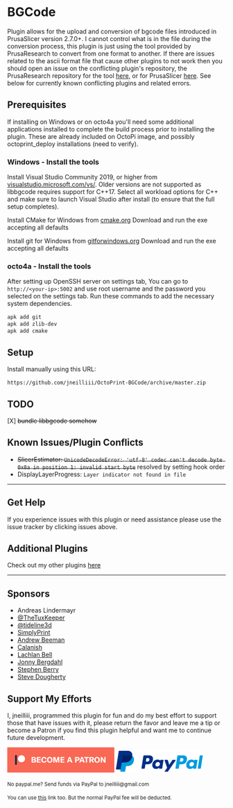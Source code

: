 # BGCode

Plugin allows for the upload and conversion of bgcode files introduced in PrusaSlicer version 2.7.0+. I cannot control what is in the file during the conversion process, this plugin is just using the tool provided by PrusaResearch to convert from one format to another. If there are issues related to the ascii format file that cause other plugins to not work then you should open an issue on the conflicting plugin's repository, the PrusaResearch repository for the tool [here](https://github.com/prusa3d/libbgcode/issues?q=is%3Aissue+is%3Aopen+sort%3Aupdated-desc), or for PrusaSlicer [here](https://github.com/prusa3d/PrusaSlicer/issues?q=is%3Aissue+is%3Aopen+sort%3Aupdated-desc). See below for currently known conflicting plugins and related errors. 

## Prerequisites

If installing on Windows or on octo4a you'll need some additional applications installed to complete the build process prior to installing the plugin. These are already included on OctoPi image, and possibly octoprint_deploy installations (need to verify). 

### Windows - Install the tools

Install Visual Studio Community 2019, or higher from [visualstudio.microsoft.com/vs/](https://visualstudio.microsoft.com/vs/).
Older versions are not supported as libbgcode requires support for C++17.
Select all workload options for C++ and make sure to launch Visual Studio after install (to ensure that the full setup completes).

Install CMake for Windows from [cmake.org](https://cmake.org/)
Download and run the exe accepting all defaults

Install git for Windows from [gitforwindows.org](https://gitforwindows.org/)
Download and run the exe accepting all defaults

### octo4a - Install the tools

After setting up OpenSSH server on settings tab, You can go to `http://<your-ip>:5002` and use root username and the password you selected on the settings tab. Run these commands to add the necessary system dependencies.

```
apk add git
apk add zlib-dev
apk add cmake
```

## Setup

Install manually using this URL:

    https://github.com/jneilliii/OctoPrint-BGCode/archive/master.zip

## TODO

[X] ~~bundle libbgcode somehow~~

## Known Issues/Plugin Conflicts

- ~~SlicerEstimator: `UnicodeDecodeError: 'utf-8' codec can't decode byte 0x8a in position 1: invalid start byte`~~ resolved by setting hook order
- DisplayLayerProgress: `Layer indicator not found in file`

---

## Get Help

If you experience issues with this plugin or need assistance please use the issue tracker by clicking issues above.

## Additional Plugins

Check out my other plugins [here](https://plugins.octoprint.org/by_author/#jneilliii)

---

## Sponsors
- Andreas Lindermayr
- [@TheTuxKeeper](https://github.com/thetuxkeeper)
- [@tideline3d](https://github.com/tideline3d/)
- [SimplyPrint](https://simplyprint.io/)
- [Andrew Beeman](https://github.com/Kiendeleo)
- [Calanish](https://github.com/calanish)
- [Lachlan Bell](https://lachy.io/)
- [Jonny Bergdahl](https://github.com/bergdahl)
- [Stephen Berry](https://github.com/berrystephenw)
- [Steve Dougherty](https://github.com/Thynix)
## Support My Efforts
I, jneilliii, programmed this plugin for fun and do my best effort to support those that have issues with it, please return the favor and leave me a tip or become a Patron if you find this plugin helpful and want me to continue future development.

[![Patreon](patreon-with-text-new.png)](https://www.patreon.com/jneilliii) [![paypal](paypal-with-text.png)](https://paypal.me/jneilliii)

<small>No paypal.me? Send funds via PayPal to jneilliii&#64;gmail&#46;com

You can use [this](https://www.paypal.com/cgi-bin/webscr?cmd=_xclick&business=jneilliii@gmail.com) link too. But the normal PayPal fee will be deducted.
</small>

